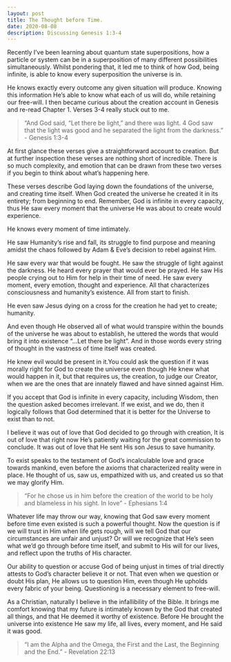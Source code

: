 ```yaml
---
layout: post
title: The Thought before Time.
date: 2020-08-08
description: Discussing Genesis 1:3-4
---
```


Recently I’ve been learning about quantum state superpositions, how a particle or system can be in a superposition of many different possibilities simultaneously. Whilst pondering that, it led me to think of how God, being infinite, is able to know every superposition the universe is in. 

He knows exactly every outcome any given situation will produce. Knowing this information He’s able to know what each of us will do, while retaining our free-will. I then became curious about the creation account in Genesis and re-read Chapter 1. Verses 3-4 really stuck out to me.

> “And God said, “Let there be light,” and there was light. 4 God saw that the light was good and he separated the light from the darkness.” - Genesis 1:3-4

At first glance these verses give a straightforward account to creation. But at further inspection these verses are nothing short of incredible. There is so much complexity, and emotion that can be drawn from these two verses if you begin to think about what’s happening here. 

These verses describe God laying down the foundations of the universe, and creating time itself. When God created the universe he created it in its entirety; from beginning to end. Remember, God is infinite in every capacity, thus He saw every moment that the universe He was about to create would experience.

He knows every moment of time intimately. 

He saw Humanity’s rise and fall, its struggle to find purpose and meaning amidst the chaos followed by Adam & Eve’s decision to rebel against Him.

He saw every war that would be fought.
He saw the struggle of light against the darkness. 
He heard every prayer that would ever be prayed.
He saw His people crying out to Him for help in their time of need.
He saw every moment, every emotion, thought and experience.
All that characterizes consciousness and humanity’s existence. All from start to finish.

He even saw Jesus dying on a cross for the creation he had yet to create; humanity.

And even though He observed all of what would transpire within the bounds of the universe he was about to establish, he uttered the words that would bring it into existence “...Let there be light”. And in those words every string of thought in the vastness of time itself was created.

He knew evil would be present in it.You could ask the question if it was morally right for God to create the universe even though He knew what would happen in it, but that requires us, the creation, to judge our Creator, when we are the ones that are innately flawed and have sinned against Him.

If you accept that God is infinite in every capacity, including Wisdom, then the question asked becomes irrelevant. If we exist, and we do, then it logically follows that God determined that it is better for the Universe to exist than to not.

I believe it was out of love that God decided to go through with creation, It is out of love that right now He’s patiently waiting for the great commission to conclude. It was out of love that He sent His son Jesus to save humanity.

To exist speaks to the testament of God’s incalculable love and grace towards mankind, even before the axioms that characterized reality were in place. He thought of us, saw us, empathized with us, and created us so that we may glorify Him. 

> “For he chose us in him before the creation of the world to be holy and blameless in his sight. In love” - Ephesians 1:4

Whatever life may throw our way, knowing that God saw every moment before time even existed is such a powerful thought. Now the question is if we will trust in Him when life gets rough, will we tell God that our circumstances are unfair and unjust? Or will we recognize that He’s seen what we’d go through before time itself, and submit to His will for our lives, and reflect upon the truths of His character. 

Our ability to question or accuse God of being unjust in times of trial directly attests to God’s character believe it or not. That even when we question or doubt His plan, He allows us to question Him, even though He upholds every fabric of your being. Questioning is a necessary element to free-will.

As a Christian, naturally I believe in the infallibility of the Bible. It brings me comfort knowing that my future is intimately known by the God that created all things, and that He deemed it worthy of existence. Before He brought the universe into existence He saw my life, all lives, every moment, and He said it was good.


> “I am the Alpha and the Omega, the First and the Last, the Beginning and the End.” - Revelation 22:13

